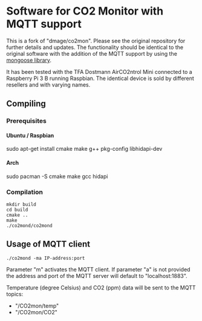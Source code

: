 # Software for CO2 Monitor with MQTT support
This is a fork of "dmage/co2mon". Please see the original repository for further details and updates.
The functionality should be identical to the original software with the addition of the MQTT support by using the [mongoose library](https://github.com/cesanta/mongoose). 

It has been tested with the TFA Dostmann AirCO2ntrol Mini connected to a Raspberry Pi 3 B running Raspbian. The identical device is sold by different resellers and with varying names.

## Compiling

### Prerequisites
#### Ubuntu / Raspbian
sudo apt-get install cmake make g++ pkg-config libhidapi-dev

#### Arch
sudo pacman -S cmake make gcc hidapi

### Compilation
```
mkdir build
cd build
cmake ..
make
./co2mond/co2mond
```

## Usage of MQTT client
```
./co2mond -ma IP-address:port
```
Parameter "m" activates the MQTT client.
If parameter "a" is not provided the address and port of the MQTT server will default to "localhost:1883".

Temperature (degree Celsius) and CO2 (ppm) data will be sent to the MQTT topics:
* "/CO2mon/temp"
* "/CO2mon/CO2"
